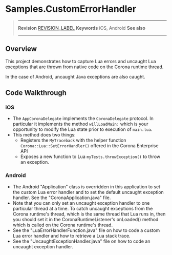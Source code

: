 # Samples.CustomErrorHandler

> --------------------- ------------------------------------------------------------------------------------------
> __Revision__          [REVISION_LABEL](REVISION_URL)
> __Keywords__          iOS, Android
> __See also__          
> --------------------- ------------------------------------------------------------------------------------------

## Overview

This project demonstrates how to capture Lua errors and uncaught Lua exceptions that are thrown from native code on the Corona runtime thread. 

In the case of Android, uncaught Java exceptions are also caught.

## Code Walkthrough

### iOS

* The `AppCoronaDelegate` implements the `CoronaDelegate` protocol. In particular it implements the method `willLoadMain:` which is your opportunity to modify the Lua state prior to execution of `main.lua`. 
* This method does two things:
    + Registers the `MyTraceback` with the helper function `Corona::Lua::SetErrorHandler()` offered in the Corona Enterprise API
    + Exposes a new function to Lua `myTests.throwException()` to throw an exception.

### Android

* The Android "Application" class is overridden in this application to set the custom Lua error handler and to set the default uncaught exception handler.  See the "CoronaApplication.java" file.
* Note that you can only set an uncaught exception handler to one particular thread at a time.  To catch uncaught exceptions from the Corona runtime's thread, which is the same thread that Lua runs in, then you should set it in the CoronaRuntimeListener's onLoaded() method which is called on the Corona runtime's thread.
* See the "LuaErrorHandlerFunction.java" file on how to code a custom Lua error handler and how to retrieve a Lua stack trace.
* See the "UncaughtExceptionHandler.java" file on how to code an uncaught exception handler.
